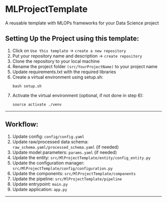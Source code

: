 # MLProjectTemplate
A reusable template with MLOPs frameworks for your Data Science project

## Setting Up the Project using this template:
1. Click on `Use this template` -> `create a new repository`
2. Put your repository name and description -> `create repository`
3. Clone the repository to your local machine 
4. Rename the project folder `(src/YourProjectName)` to your project name
5. Update requirements.txt with the required libraries 
6. Create a virtual environment using setup.sh:
    ```
    bash setup.sh 
    ```
7. Activate the virtual environment (optional, if not done in step 6):
    ```
    source activate ./venv
    ``` 
------------------------------------------------------------------------------------------------------------------------
## Workflow:
1. Update config: `config/config.yaml`
2. Update raw/processed data schema: `raw_schema.yaml/processed_schema.yaml` (if needed)
3. Update model parameters: `params.yaml` (if needed)
4. Update the entity: `src/MlProjectTemplate/entity/config_entity.py`
5. Update the configuration manager: `src/MlProjectTemplate/config/configuration.py`
6. Update the components: `src/MlProjectTemplate/components`
7. Update the pipeline: `src/MlProjectTemplate/pipeline`
8. Update entrypoint: `main.py`
9. Update application: `app.py`

------------------------------------------------------------------------------------------------------------------------
